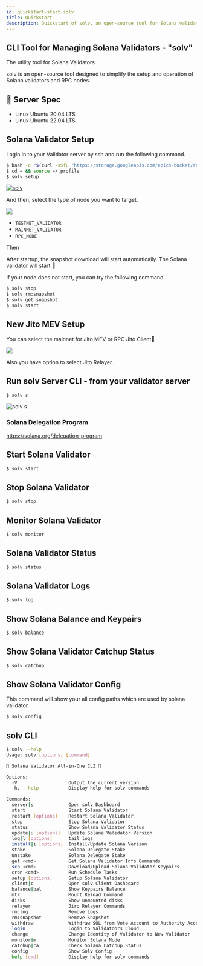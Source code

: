 ```yaml
---
id: quickstart-start-solv
title: Quickstart
description: Quickstart of solv, an open-source tool for Solana validator
---
```


## CLI Tool for Managing Solana Validators - "solv"

The utility tool for Solana Validators

solv is an open-source tool designed to simplify the setup and operation of Solana validators and RPC nodes.

## 📖 Server Spec

- Linux Ubuntu 20.04 LTS
- Linux Ubuntu 22.04 LTS

## Solana Validator Setup

Login in to your Validator server by ssh and run the following command.

```bash
$ bash -c "$(curl -sSfL "https://storage.googleapis.com/epics-bucket/resource/solv/v4.1.16/install")"
$ cd ~ && source ~/.profile
$ solv setup
```

[![solv](https://storage.googleapis.com/epics-bucket/Validator/solv-install-top.gif)](https://youtu.be/rY4bajhRJgw)

And then, select the type of node you want to target.

![](https://storage.googleapis.com/zenn-user-upload/949db29fc401-20240131.png)

- `TESTNET_VALIDATOR`
- `MAINNET_VALIDATOR`
- `RPC_NODE`

Then

After startup, the snapshot download will start automatically.
The Solana validator will start 🎊

If your node does not start, you can try the following command.

```bash
$ solv stop
$ solv rm:snapshot
$ solv get snapshot
$ solv start
```

## New Jito MEV Setup

You can select the mainnet for Jito MEV or RPC Jito Client🎉

![](https://storage.googleapis.com/epics-bucket/solv/assets/mainnet-select.png)

Also you have option to select Jito Relayer.

## Run solv Server CLI - from your validator server

```bash
$ solv s
```

![solv s](https://storage.googleapis.com/epics-bucket/solv/assets/solv-s.png)

### Solana Delegation Program

https://solana.org/delegation-program

## Start Solana Validator

```bash
$ solv start
```

## Stop Solana Validator

```bash
$ solv stop
```

## Monitor Solana Validator

```bash
$ solv monitor
```

## Solana Validator Status

```bash
$ solv status
```

## Solana Validator Logs

```bash
$ solv log
```

## Show Solana Balance and Keypairs

```bash
$ solv balance
```

## Show Solana Validator Catchup Status

```bash
$ solv catchup
```

## Show Solana Validator Config

This command will show your all config paths which are used by solana validator.

```bash
$ solv config
```

## solv CLI

```bash
$ solv --help
Usage: solv [options] [command]

💎 Solana Validator All-in-One CLI 💎

Options:
  -V                   Output the current version
  -h, --help           Display help for solv commands

Commands:
  server|s             Open solv Dashboard
  start                Start Solana Validator
  restart [options]    Restart Solana Validator
  stop                 Stop Solana Validator
  status               Show Solana Validator Status
  update|u [options]   Update Solana Validator Version
  log|l [options]      tail logs
  install|i [options]  Install/Update Solana Version
  stake                Solana Delegate Stake
  unstake              Solana Delegate Stake
  get <cmd>            Get Solana Validator Info Commands
  scp <cmd>            Download/Upload Solana Validator Keypairs
  cron <cmd>           Run Schedule Tasks
  setup [options]      Setup Solana Validator
  client|c             Open solv Client Dashboard
  balance|bal          Show Keypairs Balance
  mtr                  Mount Reload Command
  disks                Show unmounted disks
  relayer              Jiro Relayer Commands
  rm:log               Remove Logs
  rm:snapshot          Remove Snapshot
  withdraw             Withdraw SOL from Vote Account to Authority Account
  login                Login to Validatoors Cloud
  change               Change Identity of Validator to New Validator
  monitor|m            Monitor Solana Node
  catchup|ca           Check Solana Catchup Status
  config               Show Solv Config
  help [cmd]           Display help for solv commands
```
